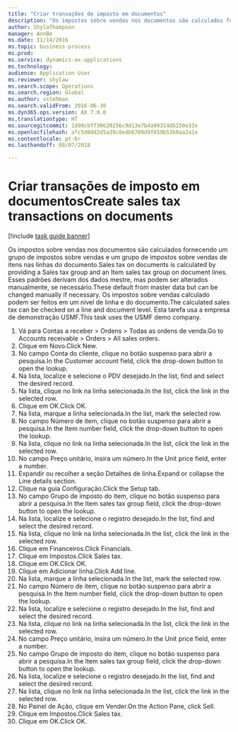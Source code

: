 ```yaml
--- 
title: "Criar transações de imposto em documentos"
description: "Os impostos sobre vendas nos documentos são calculados fornecendo um grupo de impostos sobre vendas e um grupo de impostos sobre vendas de itens nas linhas do documento."
author: ShylaThompson
manager: AnnBe
ms.date: 11/14/2016
ms.topic: business-process
ms.prod: 
ms.service: dynamics-ax-applications
ms.technology: 
audience: Application User
ms.reviewer: shylaw
ms.search.scope: Operations
ms.search.region: Global
ms.author: vstehman
ms.search.validFrom: 2016-06-30
ms.dyn365.ops.version: AX 7.0.0
ms.translationtype: HT
ms.sourcegitcommit: 1d98cbff30620256c9d13e7b4a90314db150e33e
ms.openlocfilehash: afc5d0dd2d5a39c8e4b6709d9f659b53b8aa2a1e
ms.contentlocale: pt-br
ms.lasthandoff: 08/07/2018

---
```

# <a name="create-sales-tax-transactions-on-documents"></a><span data-ttu-id="c58fe-103">Criar transações de imposto em documentos</span><span class="sxs-lookup"><span data-stu-id="c58fe-103">Create sales tax transactions on documents</span></span>

[!include [task guide banner](../../includes/task-guide-banner.md)]

<span data-ttu-id="c58fe-104">Os impostos sobre vendas nos documentos são calculados fornecendo um grupo de impostos sobre vendas e um grupo de impostos sobre vendas de itens nas linhas do documento.</span><span class="sxs-lookup"><span data-stu-id="c58fe-104">Sales tax on documents is calculated by providing a Sales tax group and an Item sales tax group on document lines.</span></span> <span data-ttu-id="c58fe-105">Esses padrões derivam dos dados mestre, mas podem ser alterados manualmente, se necessário.</span><span class="sxs-lookup"><span data-stu-id="c58fe-105">These default from master data but can be changed manually if necessary.</span></span> <span data-ttu-id="c58fe-106">Os impostos sobre vendas calculado podem ser feitos em um nível de linha e do documento.</span><span class="sxs-lookup"><span data-stu-id="c58fe-106">The calculated sales tax can be checked on a line and document level.</span></span> <span data-ttu-id="c58fe-107">Esta tarefa usa a empresa de demonstração USMF.</span><span class="sxs-lookup"><span data-stu-id="c58fe-107">This task uses the USMF demo company.</span></span>

1. <span data-ttu-id="c58fe-108">Vá para Contas a receber > Ordens > Todas as ordens de venda.</span><span class="sxs-lookup"><span data-stu-id="c58fe-108">Go to Accounts receivable > Orders > All sales orders.</span></span>
2. <span data-ttu-id="c58fe-109">Clique em Novo.</span><span class="sxs-lookup"><span data-stu-id="c58fe-109">Click New.</span></span>
3. <span data-ttu-id="c58fe-110">No campo Conta do cliente, clique no botão suspenso para abrir a pesquisa.</span><span class="sxs-lookup"><span data-stu-id="c58fe-110">In the Customer account field, click the drop-down button to open the lookup.</span></span>
4. <span data-ttu-id="c58fe-111">Na lista, localize e selecione o PDV desejado.</span><span class="sxs-lookup"><span data-stu-id="c58fe-111">In the list, find and select the desired record.</span></span>
5. <span data-ttu-id="c58fe-112">Na lista, clique no link na linha selecionada.</span><span class="sxs-lookup"><span data-stu-id="c58fe-112">In the list, click the link in the selected row.</span></span>
6. <span data-ttu-id="c58fe-113">Clique em OK.</span><span class="sxs-lookup"><span data-stu-id="c58fe-113">Click OK.</span></span>
7. <span data-ttu-id="c58fe-114">Na lista, marque a linha selecionada.</span><span class="sxs-lookup"><span data-stu-id="c58fe-114">In the list, mark the selected row.</span></span>
8. <span data-ttu-id="c58fe-115">No campo Número de item, clique no botão suspenso para abrir a pesquisa.</span><span class="sxs-lookup"><span data-stu-id="c58fe-115">In the Item number field, click the drop-down button to open the lookup.</span></span>
9. <span data-ttu-id="c58fe-116">Na lista, clique no link na linha selecionada.</span><span class="sxs-lookup"><span data-stu-id="c58fe-116">In the list, click the link in the selected row.</span></span>
10. <span data-ttu-id="c58fe-117">No campo Preço unitário, insira um número.</span><span class="sxs-lookup"><span data-stu-id="c58fe-117">In the Unit price field, enter a number.</span></span>
11. <span data-ttu-id="c58fe-118">Expandir ou recolher a seção Detalhes de linha.</span><span class="sxs-lookup"><span data-stu-id="c58fe-118">Expand or collapse the Line details section.</span></span>
12. <span data-ttu-id="c58fe-119">Clique na guia Configuração.</span><span class="sxs-lookup"><span data-stu-id="c58fe-119">Click the Setup tab.</span></span>
13. <span data-ttu-id="c58fe-120">No campo Grupo de imposto do item, clique no botão suspenso para abrir a pesquisa.</span><span class="sxs-lookup"><span data-stu-id="c58fe-120">In the Item sales tax group field, click the drop-down button to open the lookup.</span></span>
14. <span data-ttu-id="c58fe-121">Na lista, localize e selecione o registro desejado.</span><span class="sxs-lookup"><span data-stu-id="c58fe-121">In the list, find and select the desired record.</span></span>
15. <span data-ttu-id="c58fe-122">Na lista, clique no link na linha selecionada.</span><span class="sxs-lookup"><span data-stu-id="c58fe-122">In the list, click the link in the selected row.</span></span>
16. <span data-ttu-id="c58fe-123">Clique em Financeiros.</span><span class="sxs-lookup"><span data-stu-id="c58fe-123">Click Financials.</span></span>
17. <span data-ttu-id="c58fe-124">Clique em Impostos.</span><span class="sxs-lookup"><span data-stu-id="c58fe-124">Click Sales tax.</span></span>
18. <span data-ttu-id="c58fe-125">Clique em OK.</span><span class="sxs-lookup"><span data-stu-id="c58fe-125">Click OK.</span></span>
19. <span data-ttu-id="c58fe-126">Clique em Adicionar linha.</span><span class="sxs-lookup"><span data-stu-id="c58fe-126">Click Add line.</span></span>
20. <span data-ttu-id="c58fe-127">Na lista, marque a linha selecionada.</span><span class="sxs-lookup"><span data-stu-id="c58fe-127">In the list, mark the selected row.</span></span>
21. <span data-ttu-id="c58fe-128">No campo Número de item, clique no botão suspenso para abrir a pesquisa.</span><span class="sxs-lookup"><span data-stu-id="c58fe-128">In the Item number field, click the drop-down button to open the lookup.</span></span>
22. <span data-ttu-id="c58fe-129">Na lista, localize e selecione o registro desejado.</span><span class="sxs-lookup"><span data-stu-id="c58fe-129">In the list, find and select the desired record.</span></span>
23. <span data-ttu-id="c58fe-130">Na lista, clique no link na linha selecionada.</span><span class="sxs-lookup"><span data-stu-id="c58fe-130">In the list, click the link in the selected row.</span></span>
24. <span data-ttu-id="c58fe-131">No campo Preço unitário, insira um número.</span><span class="sxs-lookup"><span data-stu-id="c58fe-131">In the Unit price field, enter a number.</span></span>
25. <span data-ttu-id="c58fe-132">No campo Grupo de imposto do item, clique no botão suspenso para abrir a pesquisa.</span><span class="sxs-lookup"><span data-stu-id="c58fe-132">In the Item sales tax group field, click the drop-down button to open the lookup.</span></span>
26. <span data-ttu-id="c58fe-133">Na lista, localize e selecione o registro desejado.</span><span class="sxs-lookup"><span data-stu-id="c58fe-133">In the list, find and select the desired record.</span></span>
27. <span data-ttu-id="c58fe-134">Na lista, clique no link na linha selecionada.</span><span class="sxs-lookup"><span data-stu-id="c58fe-134">In the list, click the link in the selected row.</span></span>
28. <span data-ttu-id="c58fe-135">No Painel de Ação, clique em Vender.</span><span class="sxs-lookup"><span data-stu-id="c58fe-135">On the Action Pane, click Sell.</span></span>
29. <span data-ttu-id="c58fe-136">Clique em Impostos.</span><span class="sxs-lookup"><span data-stu-id="c58fe-136">Click Sales tax.</span></span>
30. <span data-ttu-id="c58fe-137">Clique em OK.</span><span class="sxs-lookup"><span data-stu-id="c58fe-137">Click OK.</span></span>


